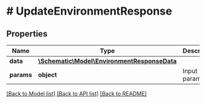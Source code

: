 # # UpdateEnvironmentResponse

## Properties

Name | Type | Description | Notes
------------ | ------------- | ------------- | -------------
**data** | [**\Schematic\Model\EnvironmentResponseData**](EnvironmentResponseData.md) |  |
**params** | **object** | Input parameters |

[[Back to Model list]](../../README.md#models) [[Back to API list]](../../README.md#endpoints) [[Back to README]](../../README.md)
